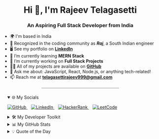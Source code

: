 
<h1 align="center">Hi 👋, I'm Rajeev Telagasetti</h1>
<h3 align="center">An Aspiring Full Stack Developer from India</h3>

- 🌍 I'm based in India  
- 📝 Recognized in the coding community as ***Raj***, a South Indian engineer  
- 🖥️ See my portfolio on [**LinkedIn**](https://www.linkedin.com/in/trajeev/)  
- 🌱 I’m currently learning **MERN Stack**  
- 🔭 I’m currently working on **Full Stack Projects**  
- 👨‍💻 All of my projects are available on [**GitHub**](https://github.com/trajev)  
- 💬 Ask me about: JavaScript, React, Node.js, or anything tech-related!  
- 📫 Reach me at [**telagasettirajeev999@gmail.com**](mailto:telagasettirajeev999@gmail.com)

<hr style="width: 50%; height: 3px; border: none; background-color: #ccc; margin: 20px auto;" />

<div style="margin-left: 15px;">
  
<details open>
<summary>🌐 My Socials</summary>

<p align="left">
  <a href="https://github.com/trajev" target="_blank">
    <img src="https://raw.githubusercontent.com/rahuldkjain/github-profile-readme-generator/master/src/images/icons/Social/github.svg" alt="GitHub" width="30" height="30"/>
  </a>&nbsp;&nbsp;
  <a href="https://linkedin.com/in/trajeev" target="_blank">
    <img src="https://raw.githubusercontent.com/rahuldkjain/github-profile-readme-generator/master/src/images/icons/Social/linked-in-alt.svg" alt="LinkedIn" width="30" height="30"/>
  </a>&nbsp;&nbsp;
  <a href="https://www.hackerrank.com/trajeev" target="_blank">
    <img src="https://raw.githubusercontent.com/rahuldkjain/github-profile-readme-generator/master/src/images/icons/Social/hackerrank.svg" alt="HackerRank" width="30" height="30"/>
  </a>&nbsp;&nbsp;
  <a href="https://www.leetcode.com/trajeev" target="_blank">
    <img src="https://raw.githubusercontent.com/rahuldkjain/github-profile-readme-generator/master/src/images/icons/Social/leet-code.svg" alt="LeetCode" width="30" height="30"/>
  </a>
</p>
</details>


<details>
<summary>🛠️ My Developer Toolkit</summary>

<h4>Programming Languages</h4>
<p align="left">
  <img src="https://raw.githubusercontent.com/devicons/devicon/master/icons/java/java-original.svg" alt="Java" width="42" height="42" /> &nbsp;&nbsp;
  <img src="https://raw.githubusercontent.com/devicons/devicon/master/icons/javascript/javascript-original.svg" alt="JavaScript" width="42" height="42" /> &nbsp;&nbsp;
  <img src="https://raw.githubusercontent.com/devicons/devicon/master/icons/typescript/typescript-original.svg" alt="TypeScript" width="42" height="42" /> &nbsp;&nbsp;
  <img src="https://raw.githubusercontent.com/devicons/devicon/master/icons/python/python-original.svg" alt="Python" width="42" height="42" /> &nbsp;&nbsp;
</p>

<h4>Frontend Frameworks & Libraries</h4>
<p align="left">
  <img src="https://raw.githubusercontent.com/devicons/devicon/master/icons/html5/html5-original-wordmark.svg" alt="HTML5" width="42" height="42" /> &nbsp;&nbsp;
  <img src="https://raw.githubusercontent.com/devicons/devicon/master/icons/css3/css3-original-wordmark.svg" alt="CSS3" width="42" height="42" /> &nbsp;&nbsp;
  <img src="https://www.vectorlogo.zone/logos/tailwindcss/tailwindcss-icon.svg" alt="TailwindCSS" width="42" height="42" /> &nbsp;&nbsp;
  <img src="https://raw.githubusercontent.com/devicons/devicon/master/icons/react/react-original-wordmark.svg" alt="React" width="42" height="42" /> &nbsp;&nbsp;
  <img src="https://raw.githubusercontent.com/devicons/devicon/master/icons/redux/redux-original.svg" alt="Redux" width="42" height="42" /> &nbsp;&nbsp;
  <img src="https://cdn.worldvectorlogo.com/logos/nextjs-2.svg" alt="Next.js" width="42" height="42" />
</p>

<h4>Backend & Server</h4>
<p align="left">
  <img src="https://raw.githubusercontent.com/devicons/devicon/master/icons/nodejs/nodejs-original-wordmark.svg" alt="Node.js" width="42" height="42" />
  <img src="https://raw.githubusercontent.com/devicons/devicon/master/icons/express/express-original-wordmark.svg" alt="Express" width="42" height="42" />
  <img src="https://raw.githubusercontent.com/devicons/devicon/master/icons/prisma/prisma-original-wordmark.svg" alt="Mongoose" width="42" height="42" />
</p>

<h4>Databases</h4>
<p align="left">
  <img src="https://raw.githubusercontent.com/devicons/devicon/master/icons/mysql/mysql-original-wordmark.svg" alt="MySQL" width="42" height="42" /> &nbsp;&nbsp;
  <img src="https://raw.githubusercontent.com/devicons/devicon/master/icons/mongodb/mongodb-original-wordmark.svg" alt="MongoDB" width="42" height="42" /> &nbsp;&nbsp;
  <img src="https://www.vectorlogo.zone/logos/sqlite/sqlite-icon.svg" alt="SQLite" width="42" height="42" /> &nbsp;&nbsp;
  <img src="https://raw.githubusercontent.com/devicons/devicon/master/icons/postgresql/postgresql-original-wordmark.svg" alt="PostgreSQL" width="42" height="42" /> &nbsp;&nbsp;
  <img src="https://raw.githubusercontent.com/devicons/devicon/master/icons/redis/redis-original-wordmark.svg" alt="Redis" width="42" height="42" /> &nbsp;&nbsp;
  <img src="https://www.vectorlogo.zone/logos/graphql/graphql-icon.svg" alt="GraphQL" width="42" height="42" />
</p>

<h4>DevOps & Tools</h4>
<p align="left">
  <img src="https://raw.githubusercontent.com/devicons/devicon/master/icons/docker/docker-original-wordmark.svg" alt="Docker" width="42" height="42" /> &nbsp;&nbsp;
  <img src="https://www.vectorlogo.zone/logos/firebase/firebase-icon.svg" alt="Firebase" width="42" height="42" /> &nbsp;&nbsp;
  <img src="https://www.vectorlogo.zone/logos/git-scm/git-scm-icon.svg" alt="Git" width="42" height="42" /> &nbsp;&nbsp;
  <img src="https://raw.githubusercontent.com/devicons/devicon/master/icons/linux/linux-original.svg" alt="Linux" width="42" height="42" /> &nbsp;&nbsp;
  <img src="https://www.vectorlogo.zone/logos/getpostman/getpostman-icon.svg" alt="Postman" width="42" height="42" /> 
</p>

</details>


<details>
<summary>📊 My GitHub Stats</summary>
<br />
<!-- <p align="center">
  <img src="https://github-readme-stats.vercel.app/api?username=trajev&show_icons=true&theme=dark&hide_border=false" alt="GitHub Stats" />
</p> -->
<p align="left">
  <img src="https://github-readme-stats.vercel.app/api/top-langs/?username=trajev&theme=radical&hide_border=false&include_all_commits=false&count_private=false&layout=compact" alt="Top Languages" />
</p>
<!-- <p align="center">
  <img src="https://streak-stats.demolab.com?user=trajev&theme=dark&hide_border=false" alt="GitHub Streak" />
</p> -->
</details>


<details>
<summary>💡 Quote of the Day</summary>

<p align="left">
    <img src="https://quotes-github-readme.vercel.app/api?type=horizontal&theme=dracula" alt="Dev Quote" />
</p>

</details>
</div>
